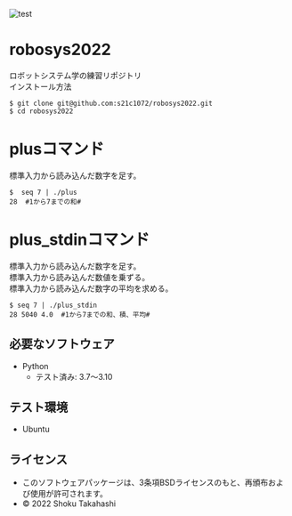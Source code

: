 ![test](https://github.com/s21c1072/robosys2022/actions/workflows/test.yml/badge.svg)
# robosys2022
ロボットシステム学の練習リポジトリ  
インストール方法  
```
$ git clone git@github.com:s21c1072/robosys2022.git   
$ cd robosys2022  
```
# plusコマンド
標準入力から読み込んだ数字を足す。  
```
$  seq 7 | ./plus  
28  #1から7までの和#
```  

# plus_stdinコマンド

標準入力から読み込んだ数字を足す。   
標準入力から読み込んだ数値を乗ずる。   
標準入力から読み込んだ数字の平均を求める。  
```
$ seq 7 | ./plus_stdin  
28 5040 4.0  #1から7までの和、積、平均#
```

## 必要なソフトウェア
* Python
  * テスト済み: 3.7〜3.10

## テスト環境
* Ubuntu

## ライセンス
 * このソフトウェアパッケージは、3条項BSDライセンスのもと、再頒布および使用が許可されます。
  * © 2022 Shoku Takahashi
